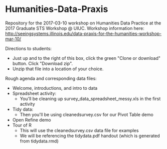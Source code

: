 # Humanities-Data-Praxis
Repository for the 2017-03-10 workshop on Humanities Data Practice at the 2017 Graduate STS Workshop @ UIUC.  Workshop information here: http://seeingsystems.illinois.edu/data-praxis-for-the-humanities-workshop-mar-10/

Directions to students:

* Just up and to the right of this box, click the green "Clone or download" button.  Click "Download zip".
* Unzip that file into a location of your choice.

Rough agenda and corresponding data files:

* Welcome, introductions, and intro to data
* Spreadsheet activity:
  * You'll be cleaning up survey_data_spreadsheet_messy.xls in the first activity
* Tidy data:
  * Then you'll be using cleanedsurvey.csv for our Pivot Table demo
* Open Refine demo
* Tour of R
    * This will use the cleanedsurvey.csv data file for examples
    * We will be referencing the tidydata.pdf handout (which is generated from tidydata.rmd)
